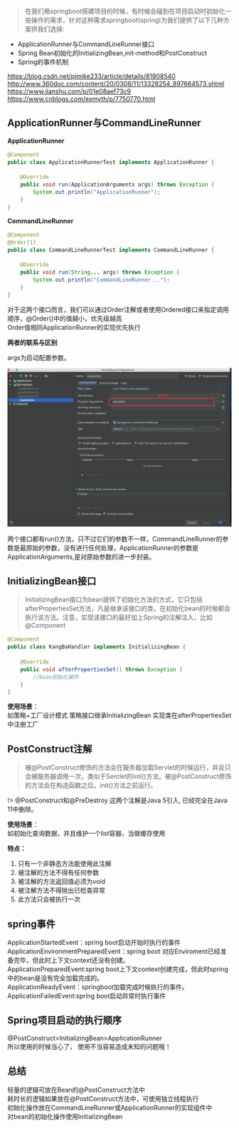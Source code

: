 > 在我们用springboot搭建项目的时候，有时候会碰到在项目启动时初始化一些操作的需求，针对这种需求springboot(spring)为我们提供了以下几种方案供我们选择: 

- ApplicationRunner与CommandLineRunner接口 
- Spring Bean初始化的InitializingBean,init-method和PostConstruct 
- Spring的事件机制

https://blog.csdn.net/pjmike233/article/details/81908540  
http://www.360doc.com/content/20/0308/11/13328254_897664573.shtml  
https://www.jianshu.com/p/01e08aef73c9  
https://www.cnblogs.com/exmyth/p/7750770.html

## ApplicationRunner与CommandLineRunner

**ApplicationRunner**

```java
@Component
public class ApplicationRunnerTest implements ApplicationRunner {

    @Override
    public void run(ApplicationArguments args) throws Exception {
        System.out.println("ApplicationRunner");
    }
}
```

**CommandLineRunner**

```java
@Component
@Order(1)
public class CommandLineRunnerTest implements CommandLineRunner {

    @Override
    public void run(String... args) throws Exception {
        System.out.println("CommandLineRunner...");
    }
}
```

对于这两个接口而言，我们可以通过Order注解或者使用Ordered接口来指定调用顺序，@Order()中的值越小，优先级越高  
Order值相同ApplicationRunner的实现优先执行

**两者的联系与区别**

args为启动配置参数。

![](../../images/init/start.jpg ':size=400x300')

两个接口都有run()方法，只不过它们的参数不一样，CommandLineRunner的参数是最原始的参数，没有进行任何处理，ApplicationRunner的参数是ApplicationArguments,是对原始参数的进一步封装。

## InitializingBean接口

> InitializingBean接口为bean提供了初始化方法的方式，它只包括afterPropertiesSet方法，凡是继承该接口的类，在初始化bean的时候都会执行该方法。注意，实现该接口的最好加上Spring的注解注入，比如@Component

```java
@Component
public class KangBaHandler implements InitializingBean {

    @Override
    public void afterPropertiesSet() throws Exception {
        //bean初始化操作 
    }
}
```

**使用场景**：  
如策略+工厂设计模式 策略接口继承InitializingBean 实现类在afterPropertiesSet中注册工厂

## PostConstruct注解

> 被@PostConstruct修饰的方法会在服务器加载Servlet的时候运行，并且只会被服务器调用一次，类似于Serclet的inti()方法。被@PostConstruct修饰的方法会在构造函数之后，init()方法之前运行。

!> @PostConstruct和@PreDestroy 这两个注解是Java 5引入, 已经完全在Java 11中删除。

**使用场景**：  
如初始化查询数据，并且维护一个list容器，当做缓存使用

**特点：**  
1. 只有一个非静态方法能使用此注解
2. 被注解的方法不得有任何参数
3. 被注解的方法返回值必须为void
4. 被注解方法不得抛出已检查异常
5. 此方法只会被执行一次

## spring事件

ApplicationStartedEvent：spring boot启动开始时执行的事件  
ApplicationEnvironmentPreparedEvent：spring boot 对应Enviroment已经准备完毕，但此时上下文context还没有创建。  
ApplicationPreparedEvent:spring boot上下文context创建完成，但此时spring中的bean是没有完全加载完成的。  
ApplicationReadyEvent：springboot加载完成时候执行的事件。  
ApplicationFailedEvent:spring boot启动异常时执行事件 

## Spring项目启动的执行顺序

@PostConstruct>InitializingBean>ApplicationRunner  
所以使用的时候当心了， 使用不当容易造成未知的问题哦！

## 总结

轻量的逻辑可放在Bean的@PostConstruct方法中  
耗时长的逻辑如果放在@PostConstruct方法中，可使用独立线程执行  
初始化操作放在CommandLineRunner或ApplicationRunner的实现组件中  
对bean的初始化操作使用InitializingBean  
